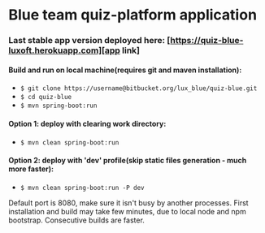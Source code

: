 # Blue team quiz-platform application

### Last stable app version deployed here: [https://quiz-blue-luxoft.herokuapp.com][app link]

#### Build and run on local machine(requires git and maven installation): 
* `$ git clone https://username@bitbucket.org/lux_blue/quiz-blue.git`  
* `$ cd quiz-blue`  
* `$ mvn spring-boot:run`

#### Option 1: deploy with clearing work directory:     
* `$ mvn clean spring-boot:run`   
#### Option 2: deploy with 'dev' profile(skip static files generation - much more faster):  
* `$ mvn clean spring-boot:run -P dev` 

Default port is 8080, make sure it isn't busy by another processes.  First installation and build may take few minutes, due to local node and npm bootstrap. Consecutive builds are faster. 


[app link]: https://quiz-blue-luxoft.herokuapp.com 